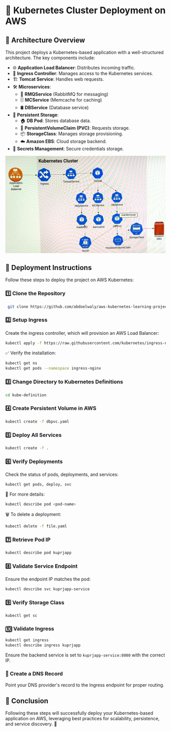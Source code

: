 # 🚀 Kubernetes Cluster Deployment on AWS 

## 📌 Architecture Overview
This project deploys a Kubernetes-based application with a well-structured architecture. The key components include:

- 🌐 **Application Load Balancer**: Distributes incoming traffic.
- 🔀 **Ingress Controller**: Manages access to the Kubernetes services.
- 🏗️ **Tomcat Service**: Handles web requests.
- 🛠️ **Microservices**:
  - 📩 **RMQService** (RabbitMQ for messaging)
  - 🗄️ **MCService** (Memcache for caching)
  - 🛢️ **DBService** (Database service)
- 💾 **Persistent Storage**:
  - 🏠 **DB Pod**: Stores database data.
  - 📜 **PersistentVolumeClaim (PVC)**: Requests storage.
  - 📦 **StorageClass**: Manages storage provisioning.
  - ☁️ **Amazon EBS**: Cloud storage backend.
- 🔑 **Secrets Management**: Secure credentials storage.

![Architecture Diagram](https://github.com/abdoelwaly/aws-kubernetes-learning-project/blob/main/architecture/project-architecture.jpg)

## 📖 Deployment Instructions
Follow these steps to deploy the project on AWS Kubernetes:

### 1️⃣ Clone the Repository
```sh
 git clone https://github.com/abdoelwaly/aws-kubernetes-learning-project.git
```

### 2️⃣ Setup Ingress
Create the ingress controller, which will provision an AWS Load Balancer:
```sh
kubectl apply -f https://raw.githubusercontent.com/kubernetes/ingress-nginx/main/deploy/static/provider/aws/deploy.yaml
```
✅ Verify the installation:
```sh
kubectl get ns 
kubectl get pods --namespace ingress-nginx
```

### 3️⃣ Change Directory to Kubernetes Definitions
```sh
cd kube-definition
```

### 4️⃣ Create Persistent Volume in AWS
```sh
kubectl create -f dbpvc.yaml
```

### 5️⃣ Deploy All Services
```sh
kubectl create -f .
```

### 6️⃣ Verify Deployments
Check the status of pods, deployments, and services:
```sh
kubectl get pods, deploy, svc
```
📌 For more details:
```sh
kubectl describe pod <pod-name>
```
🗑️ To delete a deployment:
```sh
kubectl delete -f file.yaml
```

### 7️⃣ Retrieve Pod IP
```sh
kubectl describe pod kuprjapp
```

### 8️⃣ Validate Service Endpoint
Ensure the endpoint IP matches the pod:
```sh
kubectl describe svc kuprjapp-service
```

### 9️⃣ Verify Storage Class
```sh
kubectl get sc
```

### 🔟 Validate Ingress
```sh
kubectl get ingress
kubectl describe ingress kuprjapp
```
Ensure the backend service is set to `kuprjapp-service:8080` with the correct IP.

### 🏁 Create a DNS Record
Point your DNS provider's record to the Ingress endpoint for proper routing.

## 🎯 Conclusion
Following these steps will successfully deploy your Kubernetes-based application on AWS, leveraging best practices for scalability, persistence, and service discovery. 🚀


